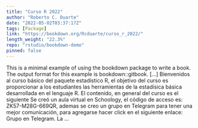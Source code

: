 ```yaml
---
title: "Curso R 2022"
author: "Roberto C. Duarte"
date: "2022-05-02T03:37:17Z"
tags: [Package]
link: "https://bookdown.org/Rcduarte/curso_r_2022/"
length_weight: "22.3%"
repo: "rstudio/bookdown-demo"
pinned: false
---
```


This is a minimal example of using the bookdown package to write a book. The output format for this example is bookdown::gitbook. [...] Bienvenidos al curso básico del paquete estadístico R, el objetivo del curso es proporcionar a los estudiantes las herramientas de la estadísica básica desarrollada en el lenguaje R. El contenido, en general del curso es el siguiente Se creó un aula virtual en Schoology, el código de acceso es: ZK57-M28G-669QR, ademas se creo un grupo en Telegram para tener una mejor comunicación, para agregarse hacer click en el siguiente enlace: Grupo en Telegram. La ...
